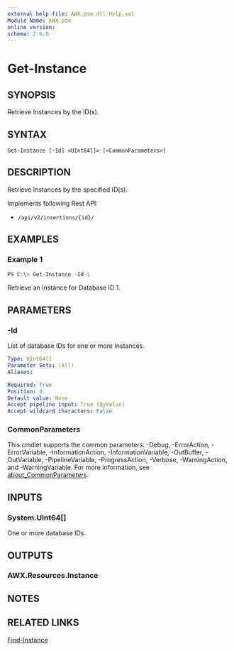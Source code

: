 ```yaml
---
external help file: AWX.psm.dll-Help.xml
Module Name: AWX.psm
online version:
schema: 2.0.0
---
```


# Get-Instance

## SYNOPSIS
Retrieve Instances by the ID(s).

## SYNTAX

```
Get-Instance [-Id] <UInt64[]> [<CommonParameters>]
```

## DESCRIPTION
Retrieve Instances by the specified ID(s).

Implements following Rest API:  
- `/api/v2/insertions/{id}/`  

## EXAMPLES

### Example 1
```powershell
PS C:\> Get-Instance -Id 1
```

Retrieve an Instance for Database ID 1.

## PARAMETERS

### -Id
List of database IDs for one or more Instances.

```yaml
Type: UInt64[]
Parameter Sets: (All)
Aliases:

Required: True
Position: 0
Default value: None
Accept pipeline input: True (ByValue)
Accept wildcard characters: False
```

### CommonParameters
This cmdlet supports the common parameters: -Debug, -ErrorAction, -ErrorVariable, -InformationAction, -InformationVariable, -OutBuffer, -OutVariable, -PipelineVariable, -ProgressAction, -Verbose, -WarningAction, and -WarningVariable. For more information, see [about_CommonParameters](http://go.microsoft.com/fwlink/?LinkID=113216).

## INPUTS

### System.UInt64[]
One or more database IDs.

## OUTPUTS

### AWX.Resources.Instance
## NOTES

## RELATED LINKS

[Find-Instance](Find-Instance.md)
